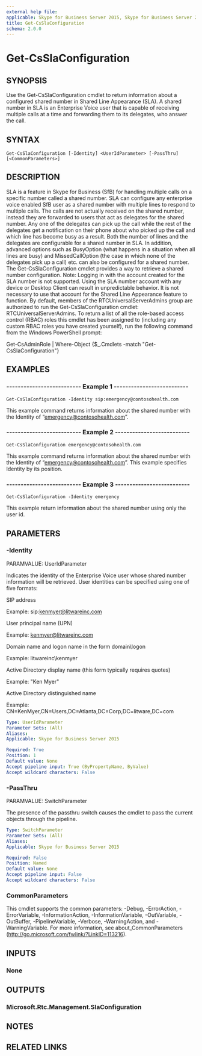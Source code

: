 ```yaml
---
external help file: 
applicable: Skype for Business Server 2015, Skype for Business Server 2019
title: Get-CsSlaConfiguration
schema: 2.0.0
---
```


# Get-CsSlaConfiguration

## SYNOPSIS
Use the Get-CsSlaConfiguration cmdlet to return information about a configured shared number in Shared Line Appearance (SLA). A shared number in SLA is an Enterprise Voice user that is capable of receiving multiple calls at a time and forwarding them to its delegates, who answer the call.

## SYNTAX

```
Get-CsSlaConfiguration [-Identity] <UserIdParameter> [-PassThru] [<CommonParameters>]
```

## DESCRIPTION
SLA is a feature in Skype for Business (SfB) for handling multiple calls on a specific number called a shared number. SLA can configure any enterprise voice enabled SfB user as a shared number with multiple lines to respond to multiple calls. The calls are not actually received on the shared number, instead they are forwarded to users that act as delegates for the shared number. Any one of the delegates can pick up the call while the rest of the delegates get a notification on their phone about who picked up the call and which line has become busy as a result. Both the number of lines and the delegates are configurable for a shared number in SLA. In addition, advanced options such as BusyOption (what happens in a situation when all lines are busy) and MissedCallOption (the case in which none of the delegates pick up a call) etc. can also be configured for a shared number.
The Get-CsSlaConfiguration cmdlet provides a way to retrieve a shared number configuration.
Note: 
Logging in with the account created for the SLA number is not supported. Using the SLA number account with any device or Desktop Client can result in unpredictable behavior. It is not necessary to use that account for the Shared Line Appearance feature to function. 
By default, members of the RTCUniversalServerAdmins group are authorized to run the Get-CsSlaConfiguration cmdlet: RTCUniversalServerAdmins. To return a list of all the role-based access control (RBAC) roles this cmdlet has been assigned to (including any custom RBAC roles you have created yourself), run the following command from the Windows PowerShell prompt:


Get-CsAdminRole | Where-Object {$_.Cmdlets -match "Get-CsSlaConfiguration"}


## EXAMPLES

### -------------------------- Example 1 --------------------------
```
Get-CsSlaConfiguration -Identity sip:emergency@contosohealth.com
```

This example command returns information about the shared number with the Identity of “emergency@contosohealth.com”.

### -------------------------- Example 2 --------------------------
```
Get-CsSlaConfiguration emergency@contosohealth.com
```

This example command returns information about the shared number with the Identity of “emergency@contosohealth.com”. This example specifies Identity by its position.

### -------------------------- Example 3 --------------------------
```
Get-CsSlaConfiguration -Identity emergency
```

This example return information about the shared number using only the user id. 


## PARAMETERS

### -Identity
PARAMVALUE: UserIdParameter

Indicates the identity of the Enterprise Voice user whose shared number information will be retrieved. 
User identities can be specified using one of five formats:

SIP address

Example: sip:kenmyer@litwareinc.com

User principal name (UPN)

Example: kenmyer@litwareinc.com

Domain name and logon name in the form domain\logon

Example: litwareinc\kenmyer

Active Directory display name (this form typically requires quotes)

Example: "Ken Myer"

Active Directory distinguished name

Example: CN=KenMyer,CN=Users,DC=Atlanta,DC=Corp,DC=litware,DC=com

```yaml
Type: UserIdParameter
Parameter Sets: (All)
Aliases: 
Applicable: Skype for Business Server 2015

Required: True
Position: 1
Default value: None
Accept pipeline input: True (ByPropertyName, ByValue)
Accept wildcard characters: False
```

### -PassThru
PARAMVALUE: SwitchParameter

The presence of the passthru switch causes the cmdlet to pass the current objects through the pipeline. 

```yaml
Type: SwitchParameter
Parameter Sets: (All)
Aliases: 
Applicable: Skype for Business Server 2015

Required: False
Position: Named
Default value: None
Accept pipeline input: False
Accept wildcard characters: False
```

### CommonParameters
This cmdlet supports the common parameters: -Debug, -ErrorAction, -ErrorVariable, -InformationAction, -InformationVariable, -OutVariable, -OutBuffer, -PipelineVariable, -Verbose, -WarningAction, and -WarningVariable. For more information, see about_CommonParameters (http://go.microsoft.com/fwlink/?LinkID=113216).


## INPUTS

### None


## OUTPUTS

### Microsoft.Rtc.Management.SlaConfiguration


## NOTES


## RELATED LINKS
